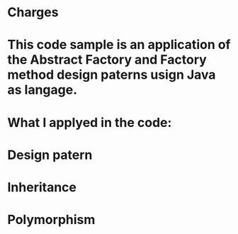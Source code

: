 # Charges
# This code sample is an application of the Abstract Factory and Factory method design paterns usign Java as langage.
# What I applyed in the code:
# Design patern 
# Inheritance
# Polymorphism
